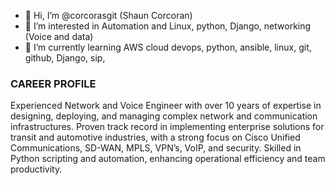 - 👋 Hi, I’m @corcorasgit (Shaun Corcoran)
- 👀 I’m interested in Automation and Linux, python, Django, networking (Voice and data)
- 🌱 I’m currently learning AWS cloud devops, python, ansible, linux, git, github, Django, sip, 

<!---
corcorasgit/corcorasgit is a ✨ special ✨ repository because its `README.md` (this file) appears on your GitHub profile.
You can click the Previ

ew link to take a look at your changes.
--->
### CAREER PROFILE
Experienced Network and Voice Engineer with over 10 years of expertise in designing, deploying, and
managing complex network and communication infrastructures. Proven track record in implementing
enterprise solutions for transit and automotive industries, with a strong focus on Cisco Unified
Communications, SD-WAN, MPLS, VPN’s, VoIP, and security. Skilled in Python scripting and
automation, enhancing operational efficiency and team productivity.
